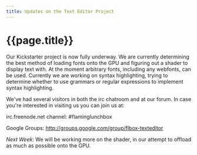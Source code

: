 ```yaml
---
title: Updates on the Text Editor Project
---
```


# {{page.title}}

Our Kickstarter project is now fully underway.  We are currently determining the best method of loading fonts onto the GPU and figuring out a shader to display text with.  At the moment arbitrary fonts, including any webfonts, can be used.  Currently we are working on syntax highlighting, trying to determine whether to use grammars or regular expressions to implement syntax highlighting.

We've had several visitors in both the irc chatroom and at our forum.  In case you're interested in visiting us you can join us at:

irc.freenode.net  channel: #flaminglunchbox

Google Groups: http://groups.google.com/group/flbox-texteditor

*Next Week:* We will be working more on the shader, in our attempt to offload as much as possible onto the GPU.


